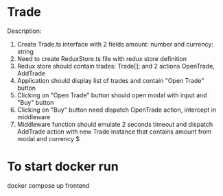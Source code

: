 # Trade
Description:
1. Create Trade.ts interface with 2 fields amount: number and currency: string
2. Need to create ReduxStore.ts file with redux store definition
3. Redux store should contain trades: Trade[]; and 2 actions OpenTrade, AddTrade
4. Application should display list of trades and contain "Open Trade" button
5. Clicking on "Open Trade" button should open modal with input and "Buy" button
6. Clicking on "Buy" button need dispatch OpenTrade action, intercept in middleware
7. Middleware function should emulate 2 seconds timeout and dispatch AddTrade action with new Trade instance that contains amount from modal and currency $

# To start docker run

docker compose up frontend
